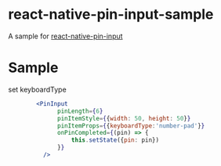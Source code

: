 # react-native-pin-input-sample

A sample for [react-native-pin-input](https://github.com/lotosbin/react-native-pin-input)

# Sample

set keyboardType
```jsx harmony
        <PinInput
              pinLength={6}
              pinItemStyle={{width: 50, height: 50}}
              pinItemProps={{keyboardType:'number-pad'}}
              onPinCompleted={(pin) => {
                  this.setState({pin: pin})
              }}
          />
```